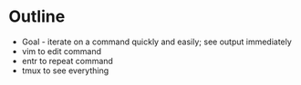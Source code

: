 # Outline

* Goal - iterate on a command quickly and easily; see output immediately
* vim to edit command
* entr to repeat command
* tmux to see everything
